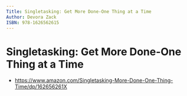 ```yaml
---
Title: Singletasking: Get More Done-One Thing at a Time 
Author: Devora Zack
ISBN: 978-1626562615
---
```



Singletasking: Get More Done-One Thing at a Time 
================================================

  * https://www.amazon.com/Singletasking-More-Done-One-Thing-Time/dp/162656261X